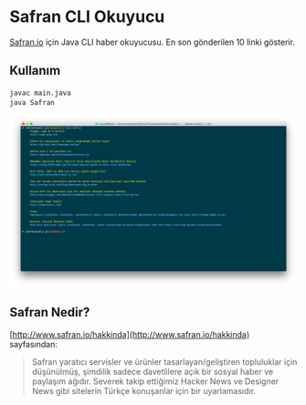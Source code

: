 # Safran CLI Okuyucu


[Safran.io](http://safran.io) için Java CLI haber okuyucusu. En son gönderilen 10 linki gösterir.

## Kullanım

```bash
javac main.java
java Safran
```

![Safran.io](https://raw.githubusercontent.com/s/SafranJavaCLI/master/screenshot.png)

## Safran Nedir?

[http://www.safran.io/hakkinda](http://www.safran.io/hakkinda) sayfasından:

> Safran yaratıcı servisler ve ürünler tasarlayan/geliştiren topluluklar için düşünülmüş, şimdilik sadece davetlilere açık bir sosyal haber ve paylaşım ağıdır. Severek takip ettiğimiz Hacker News ve Designer News gibi sitelerin Türkçe konuşanlar için bir uyarlamasıdır.
